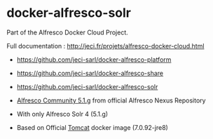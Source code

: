# docker-alfresco-solr

Part of the Alfresco Docker Cloud Project.

Full documentation : <http://jeci.fr/projets/alfresco-docker-cloud.html>

* <https://github.com/jeci-sarl/docker-alfresco-platform>
* <https://github.com/jeci-sarl/docker-alfresco-share>
* <https://github.com/jeci-sarl/docker-alfresco-solr>

* [Alfresco Community 5.1.g](https://community.alfresco.com/docs/DOC-6297-alfresco-community-edition-201605-ga-release-notes) from official Alfresco Nexus Repository
* With only Alfresco Solr 4 (5.1.g)
* Based on Official [Tomcat](https://hub.docker.com/_/tomcat/) docker image (7.0.92-jre8)
